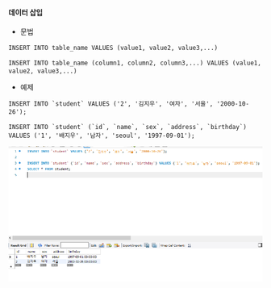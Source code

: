 #### 데이터 삽입



* 문법

```mysql
INSERT INTO table_name VALUES (value1, value2, value3,...)
```

```mysql
INSERT INTO table_name (column1, column2, column3,...) VALUES (value1, value2, value3,...)
```



* 예제

```mysql
INSERT INTO `student` VALUES ('2', '김지우', '여자', '서울', '2000-10-26');
```

```mysql
INSERT INTO `student` (`id`, `name`, `sex`, `address`, `birthday`) VALUES ('1', '배지우', '남자', 'seoul', '1997-09-01');
```



![image-20230309165614488](1.삽입(Insert).assets/image-20230309165614488.png)